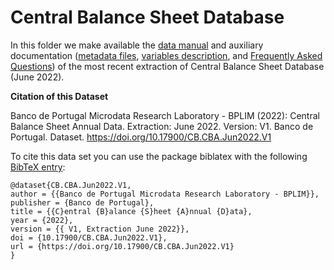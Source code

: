 # Central Balance Sheet Database


In this folder we make available the [data manual](https://github.com/BPLIM/Manuals/blob/master/Data/CB/JUN22/CB_manual_JUN2022.pdf) and auxiliary documentation ([metadata files](https://github.com/BPLIM/Manuals/tree/master/Data/CB/JUN22/aux_files), [variables description](https://github.com/BPLIM/Manuals/tree/master/Data/CB/JUN22/aux_files/variables_description), and [Frequently Asked Questions](https://github.com/BPLIM/Manuals/blob/master/Data/CB/JUN22/aux_files/faq/CB_faq.qmd)) of the most recent extraction of Central Balance Sheet Database (June 2022).

**Citation of this Dataset**

Banco de Portugal Microdata Research Laboratory - BPLIM (2022): Central Balance Sheet Annual Data. Extraction: June 2022. Version: V1. Banco de Portugal. Dataset. https://doi.org/10.17900/CB.CBA.Jun2022.V1

To cite this data set you can use the package biblatex with the following [BibTeX entry](https://github.com/BPLIM/Manuals/blob/master/Data/CB/JUN22/aux_files/bibtex/CB.bib):

```
@dataset{CB.CBA.Jun2022.V1,
author = {{Banco de Portugal Microdata Research Laboratory - BPLIM}},
publisher = {Banco de Portugal},
title = {{C}entral {B}alance {S}heet {A}nnual {D}ata},
year = {2022},
version = {{ V1, Extraction June 2022}},
doi = {10.17900/CB.CBA.Jun2022.V1},
url = {https://doi.org/10.17900/CB.CBA.Jun2022.V1}
}
```
